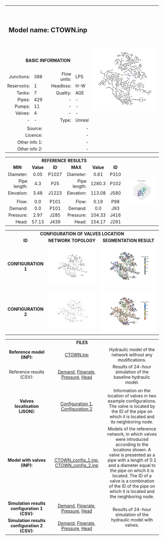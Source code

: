 <body>
  <table>
          <tr>
              <th colspan="5" height="140px">
                  <h2> Model name: CTOWN.inp </h2>
              </th>
              <th rowspan="14">
                  <img src="https://github.com/Arillos/WDSDataset/blob/main/WDS0004-CTOWN/CTOWN.JPG"                   alt="Network topology" width="100%">
              </th>
          </tr>
          <tr>
              <td colspan="5" align="center" height="60px">
                  <b>BASIC INFORMATION</b>
              </td>
          </tr>
          <tr>
              <td align="right">
                  Junctions:
              </td>
              <td align="left">
                  388
              </td>
              <td rowspan="7">
              </td>
              <td align="right">
                  Flow units:
              </td>
              <td align="left">
                  LPS
              </td>
          </tr>
          <tr>
              <td align="right">
                  Reservoirs:
              </td>
              <td align="left">
                  1
              </td>
              <td align="right">
                  Headloss:
              </td>
              <td align="left">
                  H-W
              </td>
          </tr>
          <tr>
              <td align="right">
                  Tanks:
              </td>
              <td align="left">
                  7
              </td>
              <td align="right">
                  Quality:
              </td>
              <td align="left">
                  AGE
              </td>
          </tr>
          <tr>
              <td align="right">
                  Pipes:
              </td>
              <td align="left">
                  429
              </td>
              <td align="right">
                  -
              </td>
              <td align="left">
                  -
              </td>
          </tr>
          <tr>
              <td align="right">
                  Pumps:
              </td>
              <td align="left">
                  11
              </td>
              <td align="right">
                  -
              </td>
              <td align="left">
                  -
              </td>
          </tr>
          <tr>
              <td align="right">
                  Valves:
              </td>
              <td align="left">
                  4
              </td>
              <td align="right">
                  -
              </td>
              <td align="left">
                  -
              </td>
          </tr>
          <tr>
              <td align="right">
                  -
              </td>
              <td align="left">
                  -
              </td>
              <td align="right">
                  Type:
              </td>
              <td align="left">
                  Unreal
              </td>
          </tr>
          <tr>
              <td colspan="5" align="center">
              </td>
          </tr>
          <tr>
              <td colspan="2" align="right">
                  Source: 
              </td>
              <td colspan="3" align="right">
                  -
              </td>
          </tr>
          <tr>
              <td colspan="2" align="right">
                  Licence: 
              </td>
              <td colspan="3" align="right">
                  -
              </td>
          </tr>
          <tr>
              <td colspan="2" align="right">
                  Other info 1: 
              </td>
              <td colspan="3" align="right">
                  -
              </td>
          </tr>
          <tr>
              <td colspan="2" align="right">
                  Other info 2: 
              </td>
              <td colspan="3" align="right">
                  -
              </td>
          </tr>
  </table>
</body>
<table>
      <td colspan="7" align="center">
          <b>REFERENCE RESULTS</b>
      </td>
      <td rowspan="10">
           <img src="https://github.com/Arillos/WDSDataset/blob/main/WDS0004-CTOWN/CTOWN_node_elevation_3D.png"           alt="Network topology" width="100%">
      </td>
  </tr>
  <tr>
      <td align="center">
         <b>MIN</b>
      </td>
      <td align="center">
          <b>Value</b>
      </td>
      <td align="center">
          <b>ID</b>
      </td>
      <td align="center">
          <b>MAX</b>
      </td>
      <td align="center">
          <b>Value</b>
      </td>
      <td align="center">
         <b>ID</b>
      </td>
  </tr>
  <tr>
      <td align="right">
         Diameter:
      </td>
      <td align="center">
          0.05
      </td>
      <td align="center">
          P1027
      </td>
      <td align="right">
          Diameter:
      </td>
      <td align="center">
          0.61
      </td>
      <td align="center">
          P310
      </td>
  </tr>
  <tr>
      <td align="right">
         Pipe length:
      </td>
      <td align="center">
          4.3
      </td>
      <td align="center">
          P25
      </td>
      <td align="right">
          Pipe length:
      </td>
      <td align="center">
          1280.3
      </td>
      <td align="center">
          P102
      </td>
  </tr>
  <tr>
      <td align="right">
          Elevation:
      </td>
      <td align="center">
          3.48
      </td>
      <td align="center">
          J1223
      </td>
      <td align="right">
          Elevation:
      </td>
      <td align="center">
          113.08
      </td>
      <td align="center">
          J580
      </td>
  </tr>
  <tr>
      <td colspan="6" align="center"> </td>
  </tr>
  <tr>
      <td align="right">
          Flow:
      </td>
      <td align="center">
          0.0
      </td>
      <td align="center">
          P101
      </td>
      <td align="right">
          Flow:
      </td>
      <td align="center">
          0.19
      </td>
      <td align="center">
          P98
      </td>
  </tr>
  <tr>
      <td align="right">
          Demand:
      </td>
      <td align="center">
          0.0
      </td>
      <td align="center">
          P101
      </td>
      <td align="right">
          Demand:
      </td>
      <td align="center">
          0.0
      </td>
      <td align="center">
          J93
      </td>
  </tr>
  <tr>
      <td align="right">
          Pressure:
      </td>
      <td align="center">
          2.97
      </td>
      <td align="center">
          J285
      </td>
      <td align="right">
          Pressure:
      </td>
      <td align="center">
          104.33
      </td>
      <td align="center">
          J416
      </td>
  </tr>
  <tr>
      <td align="right">
          Head:
      </td>
      <td align="center">
          57.13
      </td>
      <td align="center">
          J439
      </td>
      <td align="right">
          Head:
      </td>
      <td align="center">
          154.17
      </td>
      <td align="center">
          J291
      </td>
  </tr>
</table>
<table>
  <tr>
      <td colspan="3" align="center">
          <b>CONFIGURATION OF VALVES LOCATION</b>
      </td>
  </tr>
  <tr>
      <td align="center">
          <b>ID</b>
      </td>
      <td align="center">
          <b>NETWORK TOPOLOGY</b>
      </td>
      <td align="center">
          <b>SEGMENTATION RESULT</b>
      </td>
  </tr>
  <tr>
      <td align="center">
          <b>CONFIGURATION 1</b>
      </td>
      <td align="center">
           <img src="https://github.com/Arillos/WDSDataset/blob/main/WDS0004-CTOWN/CTOWN_valve_config_1.png"           alt="Valve config 1" width="100%">
      </td>
      <td align="center">
           <img src="https://github.com/Arillos/WDSDataset/blob/main/WDS0004-CTOWN/CTOWN_segmentation_config_1.png"           alt="Segmentation config 1" width="100%">
      </td>
  </tr>
  <tr>
      <td align="center">
          <b>CONFIGURATION 2</b>
      </td>
      <td align="center">
           <img src="https://github.com/Arillos/WDSDataset/blob/main/WDS0004-CTOWN/CTOWN_valve_config_2.png"           alt="Valve config 2" width="100%">
      </td>
      <td align="center">
           <img src="https://github.com/Arillos/WDSDataset/blob/main/WDS0004-CTOWN/CTOWN_segmentation_config_2.png"           alt="Segmentation config 2" width="100%">
      </td>
  </tr>
</table>
<table>
  <tr>
      <td colspan="3" align="center">
          <b>FILES</b>
      </td>
  </tr>
  <tr>
      <td align="center">
          <b>Reference model (INP): </b>
      </td>
      <td align="center">
          <a href="https://github.com/Arillos/WDSDataset/blob/main/WDS0004-CTOWN/CTOWN.inp">CTOWN.inp</a>      </td>
      <td align="center" width="35%" text-align="justify">
          Hydraulic model of the network without any modifications.
      </td>
  </tr>
  <tr>
      <td align="center">
          Reference results (CSV):
      </td>
      <td align="center">
          <a href="https://github.com/Arillos/WDSDataset/blob/main/WDS0004-CTOWN/CTOWN_demand.csv">Demand</a>,           <a href="https://github.com/Arillos/WDSDataset/blob/main/WDS0004-CTOWN/CTOWN_flowrate.csv">Flowrate</a>,           <a href="https://github.com/Arillos/WDSDataset/blob/main/WDS0004-CTOWN/CTOWN_pressure.csv">Pressure</a>,           <a href="https://github.com/Arillos/WDSDataset/blob/main/WDS0004-CTOWN/CTOWN_head.csv">Head</a>      </td>
      <td align="center" width="35%" text-align="justify">
          Results of 24-hour simulation of the baseline hydraulic model.
      </td>
  </tr>
  <tr>
      <td colspan="3" align="center">
      </td>
  </tr>
  <tr>
      <td align="center">
          <b>Valves localisation (JSON): </b>
      </td>
      <td align="center">
          <a href="https://github.com/Arillos/WDSDataset/blob/main/WDS0004-CTOWN/CTOWN_valve_config_1.json">Configuration 1</a>,           <a href="https://github.com/Arillos/WDSDataset/blob/main/WDS0004-CTOWN/CTOWN_valve_config_2.json">Configuration 2</a>      </td>
      <td align="center" width="35%" text-align="justify">
          Information on the location of valves in two example configurations.           The valve is located by the ID of the pipe on which it is located and           its neighboring node.
      </td>
  </tr>
  <tr>
      <td align="center">
          <b>Model with valves (INP): </b>
      </td>
      <td align="center">
          <a href="https://github.com/Arillos/WDSDataset/blob/main/WDS0004-CTOWN/CTOWN_config_1.inp">CTOWN_config_1.inp</a>,           <a href="https://github.com/Arillos/WDSDataset/blob/main/WDS0004-CTOWN/CTOWN_config_2.inp">CTOWN_config_2.inp</a>      </td>
      <td align="center" width="35%" text-align="justify">
          Models of the reference network, in which valves were introduced according to the           locations shown. A valve is presented as a pipe with a length of 0.1 and a diameter           equal to the pipe on which it is located. The ID of a valve is a combination of           the ID of the pipe on which it is located and the neighboring node.
      </td>
  </tr>
  <tr>
      <td align="center">
          <b>Simulation results configuration 1 (CSV): </b>
      </td>
      <td align="center">
          <a href="https://github.com/Arillos/WDSDataset/blob/main/WDS0004-CTOWN/CTOWN_demand_config_1.csv">Demand</a>,           <a href="https://github.com/Arillos/WDSDataset/blob/main/WDS0004-CTOWN/CTOWN_flowrate_config_1.csv">Flowrate</a>,           <a href="https://github.com/Arillos/WDSDataset/blob/main/WDS0004-CTOWN/CTOWN_pressure_config_1.csv">Pressure</a>,           <a href="https://github.com/Arillos/WDSDataset/blob/main/WDS0004-CTOWN/CTOWN_head_config_1.csv">Head</a>      </td>
      <td rowspan="2" align="center" width="35%" text-align="justify">
           Results of 24-hour simulation of the hydraulic model with valves.
      </td>
  </tr>
  <tr>
      <td align="center">
          <b>Simulation results configuration 2 (CSV): </b>
      </td>
      <td align="center">
          <a href="https://github.com/Arillos/WDSDataset/blob/main/WDS0004-CTOWN/CTOWN_demand_config_2.csv">Demand</a>,           <a href="https://github.com/Arillos/WDSDataset/blob/main/WDS0004-CTOWN/CTOWN_flowrate_config_2.csv">Flowrate</a>,           <a href="https://github.com/Arillos/WDSDataset/blob/main/WDS0004-CTOWN/CTOWN_pressure_config_2.csv">Pressure</a>,           <a href="https://github.com/Arillos/WDSDataset/blob/main/WDS0004-CTOWN/CTOWN_head_config_2.csv">Head</a>      </td>
  </tr>
</table>
